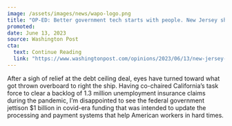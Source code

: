 ```yaml
---
image: /assets/images/news/wapo-logo.png
title: "OP-ED: Better government tech starts with people. New Jersey shows how."
promoted: 
date: June 13, 2023
source: Washington Post
cta:
  text: Continue Reading
  link: "https://www.washingtonpost.com/opinions/2023/06/13/new-jersey-digital-unemployment-insurance/"
---
```


After a sigh of relief at the debt ceiling deal, eyes have turned toward what got thrown overboard to right the ship. Having co-chaired California’s task force to clear a backlog of 1.3 million unemployment insurance claims during the pandemic, I’m disappointed to see the federal government jettison $1 billion in covid-era funding that was intended to update the processing and payment systems that help American workers in hard times.
